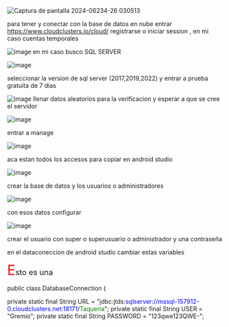 ![Captura de pantalla 2024-06234-26 030513](https://github.com/Hack-Gamer001/G16-proyecto-aplicativo-taqueria/assets/119648000/f0b64bad-b761-4d0f-ba0d-9b33c261b1d6)

para tener y conectar con la base de datos en nube entrar https://www.cloudclusters.io/cloud/
registrarse o iniciar session , en mi caso cuentas temporales

![image](https://github.com/Hack-Gamer001/G16-proyecto-aplicativo-taqueria/assets/119648000/f997693c-3f44-4b4d-9a46-0fdba3080189)
en mi caso busco SQL SERVER

![image](https://github.com/Hack-Gamer001/G16-proyecto-aplicativo-taqueria/assets/119648000/ed995d7c-f2c6-43d3-8dcf-3a8647ee6ebe)

seleccionar la version de sql server (2017,2019,2022) y entrar a prueba gratuita de 7 dias 

![image](https://github.com/Hack-Gamer001/G16-proyecto-aplicativo-taqueria/assets/119648000/ee34bf04-992c-4ebb-a634-b8ef8e8bfdbb)
llenar datos aleatorios para la verificacion y esperar a que se cree el servidor

![image](https://github.com/Hack-Gamer001/G16-proyecto-aplicativo-taqueria/assets/119648000/28634862-0d7d-400d-8f7c-fee90fd3a172)

entrar a manage

![image](https://github.com/Hack-Gamer001/G16-proyecto-aplicativo-taqueria/assets/119648000/caab8d1a-da65-4f43-9577-052397c1ff47)

aca estan todos los accesos para copiar en android studio

![image](https://github.com/Hack-Gamer001/G16-proyecto-aplicativo-taqueria/assets/119648000/5e345f34-ae30-4bc9-bb60-7c6a0ce96856)

crear la base de datos y los usuarios o administradores

![image](https://github.com/Hack-Gamer001/G16-proyecto-aplicativo-taqueria/assets/119648000/d282bc58-49bb-4cdc-b7d3-e399ee229bd4)

con esos datos configurar 

![image](https://github.com/Hack-Gamer001/G16-proyecto-aplicativo-taqueria/assets/119648000/d86efdaa-086c-4d4e-88d3-8d42dda1c89a)

crear el usuario con super o superusuario o administrador y una contraseña

en el dataconeccion de android studio cambiar estas variables 

<FONT SIZE=6 COLOR="red">E</FONT><FONT SIZE=4>sto es una </FONT>

public class DatabaseConnection {

private static final String URL = "jdbc:jtds:<span style="color:blue;">sqlserver://mssql-157912-0.cloudclusters.net:18171</span>/<span style="color:green;">Taqueria</span>";
private static final String USER = "Gremio";
private static final String PASSWORD = "123qwe123QWE-";


